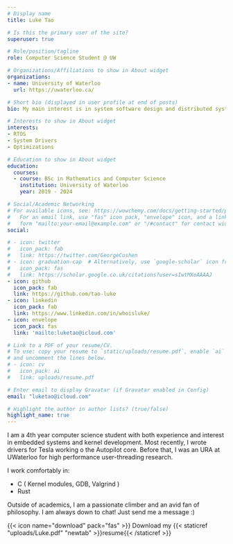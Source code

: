 ```yaml
---
# Display name
title: Luke Tao

# Is this the primary user of the site?
superuser: true

# Role/position/tagline
role: Computer Science Student @ UW

# Organizations/Affiliations to show in About widget
organizations:
- name: University of Waterloo
  url: https://uwaterloo.ca/

# Short bio (displayed in user profile at end of posts)
bio: My main interest is in system software design and distributed systems. But who doesn't get excited reading about crypto and AI as well?

# Interests to show in About widget
interests:
- RTOS
- System Drivers
- Optimizations

# Education to show in About widget
education:
  courses:
  - course: BSc in Mathematics and Computer Science
    institution: University of Waterloo
    year: 2019 - 2024

# Social/Academic Networking
# For available icons, see: https://wowchemy.com/docs/getting-started/page-builder/#icons
#   For an email link, use "fas" icon pack, "envelope" icon, and a link in the
#   form "mailto:your-email@example.com" or "/#contact" for contact widget.
social:

# - icon: twitter
#   icon_pack: fab
#   link: https://twitter.com/GeorgeCushen
# - icon: graduation-cap  # Alternatively, use `google-scholar` icon from `ai` icon pack
#   icon_pack: fas
#   link: https://scholar.google.co.uk/citations?user=sIwtMXoAAAAJ
- icon: github
  icon_pack: fab
  link: https://github.com/tao-luke
- icon: linkedin
  icon_pack: fab
  link: https://www.linkedin.com/in/whoisluke/
- icon: envelope
  icon_pack: fas
  link: 'mailto:luketao@icloud.com'

# Link to a PDF of your resume/CV.
# To use: copy your resume to `static/uploads/resume.pdf`, enable `ai` icons in `params.toml`, 
# and uncomment the lines below.
# - icon: cv
#   icon_pack: ai
#   link: uploads/resume.pdf

# Enter email to display Gravatar (if Gravatar enabled in Config)
email: "luketao@icloud.com"

# Highlight the author in author lists? (true/false)
highlight_name: true
---
```

I am a 4th year computer science student with both experience and interest in embedded systems and kernel development. Most recently, I wrote drivers for Tesla working o the Autopilot core. Before that, I was an URA at UWaterloo for high performance user-threading research.

I work comfortably in:
* C ( Kernel modules, GDB, Valgrind )
* Rust

Outside of academics, I am a passionate climber and an avid fan of philosophy. I am always down to chat! Just send me a message :)


{{< icon name="download" pack="fas" >}} Download my {{< staticref "uploads/Luke.pdf" "newtab" >}}resume{{< /staticref >}}